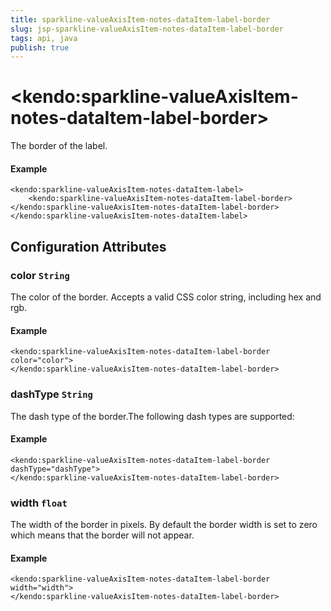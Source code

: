 ```yaml
---
title: sparkline-valueAxisItem-notes-dataItem-label-border
slug: jsp-sparkline-valueAxisItem-notes-dataItem-label-border
tags: api, java
publish: true
---
```


# \<kendo:sparkline-valueAxisItem-notes-dataItem-label-border\>

The border of the label.

#### Example
    <kendo:sparkline-valueAxisItem-notes-dataItem-label>
        <kendo:sparkline-valueAxisItem-notes-dataItem-label-border></kendo:sparkline-valueAxisItem-notes-dataItem-label-border>
    </kendo:sparkline-valueAxisItem-notes-dataItem-label>

## Configuration Attributes

### color `String`

The color of the border. Accepts a valid CSS color string, including hex and rgb.

#### Example
    <kendo:sparkline-valueAxisItem-notes-dataItem-label-border color="color">
    </kendo:sparkline-valueAxisItem-notes-dataItem-label-border>

### dashType `String`

The dash type of the border.The following dash types are supported:

#### Example
    <kendo:sparkline-valueAxisItem-notes-dataItem-label-border dashType="dashType">
    </kendo:sparkline-valueAxisItem-notes-dataItem-label-border>

### width `float`

The width of the border in pixels. By default the border width is set to zero which means that the border will not appear.

#### Example
    <kendo:sparkline-valueAxisItem-notes-dataItem-label-border width="width">
    </kendo:sparkline-valueAxisItem-notes-dataItem-label-border>

